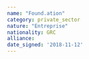 ```yaml
---
name: "Found.ation"
category: private_sector
nature: "Entreprise"
nationality: GRC
alliance: 
date_signed: '2018-11-12'
---
```

    